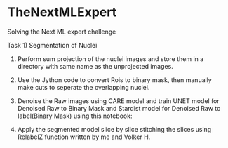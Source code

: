 # TheNextMLExpert
Solving the Next ML expert challenge

Task 1) Segmentation of Nuclei
1) Perform sum projection of the nuclei images and store them in a directory with same name as the unprojected images.

2) Use the Jython code to convert Rois to binary mask, then manually make cuts to seperate the overlapping nuclei.

3) Denoise the Raw images using CARE model and train UNET model for Denoised Raw to Binary Mask and Stardist model for Denoised Raw to label(Binary Mask) using this notebook:

4) Apply the segmented model slice by slice stitching the slices using RelabelZ function written by me and Volker H.


